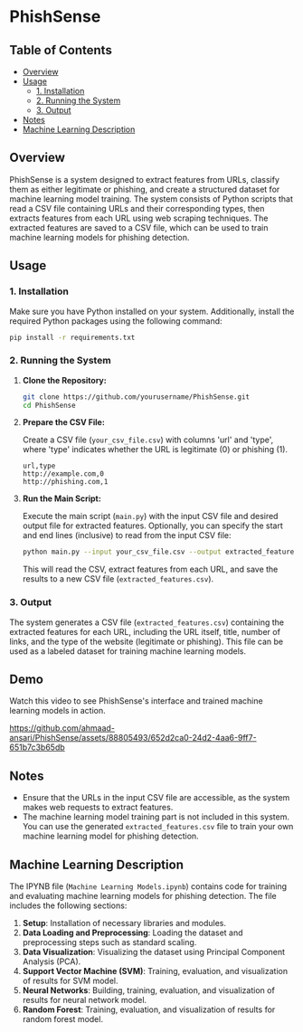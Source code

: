 # PhishSense

## Table of Contents
- [Overview](#overview)
- [Usage](#usage)
  - [1. Installation](#1-installation)
  - [2. Running the System](#2-running-the-system)
  - [3. Output](#3-output)
- [Notes](#notes)
- [Machine Learning Description](#machine-learning-description)

## Overview

PhishSense is a system designed to extract features from URLs, classify them as either legitimate or phishing, and create a structured dataset for machine learning model training. The system consists of Python scripts that read a CSV file containing URLs and their corresponding types, then extracts features from each URL using web scraping techniques. The extracted features are saved to a CSV file, which can be used to train machine learning models for phishing detection.

## Usage

### 1. Installation

Make sure you have Python installed on your system. Additionally, install the required Python packages using the following command:

```bash
pip install -r requirements.txt
```

### 2. Running the System

1. **Clone the Repository:**

   ```bash
   git clone https://github.com/yourusername/PhishSense.git
   cd PhishSense
   ```

2. **Prepare the CSV File:**

   Create a CSV file (`your_csv_file.csv`) with columns 'url' and 'type', where 'type' indicates whether the URL is legitimate (0) or phishing (1).

   ```csv
   url,type
   http://example.com,0
   http://phishing.com,1
   ```

3. **Run the Main Script:**

   Execute the main script (`main.py`) with the input CSV file and desired output file for extracted features. Optionally, you can specify the start and end lines (inclusive) to read from the input CSV file:

   ```bash
   python main.py --input your_csv_file.csv --output extracted_features.csv --start-line 1 --end-line 100
   ```

   This will read the CSV, extract features from each URL, and save the results to a new CSV file (`extracted_features.csv`).

### 3. Output

The system generates a CSV file (`extracted_features.csv`) containing the extracted features for each URL, including the URL itself, title, number of links, and the type of the website (legitimate or phishing). This file can be used as a labeled dataset for training machine learning models.

## Demo

Watch this video to see PhishSense's interface and trained machine learning models in action.

https://github.com/ahmaad-ansari/PhishSense/assets/88805493/652d2ca0-24d2-4aa6-9ff7-651b7c3b65db


## Notes

- Ensure that the URLs in the input CSV file are accessible, as the system makes web requests to extract features.
- The machine learning model training part is not included in this system. You can use the generated `extracted_features.csv` file to train your own machine learning model for phishing detection.

## Machine Learning Description

The IPYNB file (`Machine Learning Models.ipynb`) contains code for training and evaluating machine learning models for phishing detection. The file includes the following sections:

1. **Setup**: Installation of necessary libraries and modules.
2. **Data Loading and Preprocessing**: Loading the dataset and preprocessing steps such as standard scaling.
3. **Data Visualization**: Visualizing the dataset using Principal Component Analysis (PCA).
4. **Support Vector Machine (SVM)**: Training, evaluation, and visualization of results for SVM model.
5. **Neural Networks**: Building, training, evaluation, and visualization of results for neural network model.
6. **Random Forest**: Training, evaluation, and visualization of results for random forest model.
